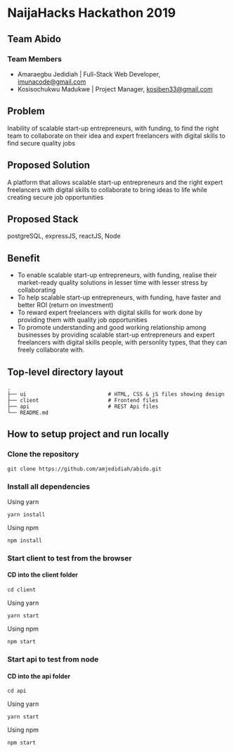 # NaijaHacks Hackathon 2019

## Team Abido

### Team Members

- Amaraegbu Jedidiah | Full-Stack Web Developer, imunacode@gmail.com
- Kosisochukwu Madukwe | Project Manager, kosiben33@gmail.com

## Problem

Inability of scalable start-up entrepreneurs, with funding, to find the right team to collaborate on their idea and expert freelancers with digital skills to find secure quality jobs

## Proposed Solution

A platform that allows scalable start-up entrepreneurs and the right expert freelancers with digital skills to collaborate to bring ideas to life while creating secure job opportunities

## Proposed Stack

postgreSQL, expressJS, reactJS, Node

## Benefit
- To enable scalable start-up entrepreneurs, with funding, realise their market-ready quality solutions in lesser time with lesser stress by collaborating
- To help scalable start-up entrepreneurs, with funding, have faster and better ROI (return on investment)
- To reward expert freelancers with digital skills for work done by providing them with quality job opportunities
- To promote understanding and good working relationship among businesses by providing scalable start-up entrepreneurs and expert freelancers with digital skills people, with personlity types, that they can freely collaborate with.

## Top-level directory layout

    .
    ├── ui                          # HTML, CSS & jS files showing design 
    ├── client                      # Frontend files
    ├── api                         # REST Api files
    └── README.md   

## How to setup project and run locally

### Clone the repository

    git clone https://github.com/amjedidiah/abido.git

### Install all dependencies

Using yarn

    yarn install

Using npm

    npm install

### Start client to test from the browser

#### CD into the client folder

    cd client

Using yarn

    yarn start

Using npm

    npm start

### Start api to test from node

#### CD into the api folder

    cd api

Using yarn

    yarn start

Using npm

    npm start
